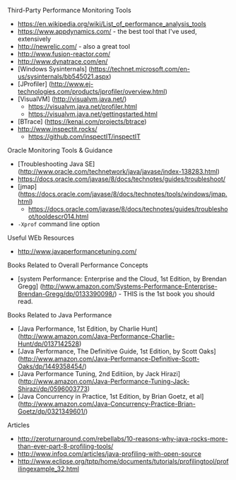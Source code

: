
Third-Party Performance Monitoring Tools
* https://en.wikipedia.org/wiki/List_of_performance_analysis_tools
* https://www.appdynamics.com/  - the best tool that I've used, extensively
* http://newrelic.com/  - also a great tool
* http://www.fusion-reactor.com/
* http://www.dynatrace.com/en/
* [Windows Sysinternals] (https://technet.microsoft.com/en-us/sysinternals/bb545021.aspx)
* [JProfiler] (http://www.ej-technologies.com/products/jprofiler/overview.html)
* [VisualVM] (http://visualvm.java.net/)
	* https://visualvm.java.net/profiler.html
	* https://visualvm.java.net/gettingstarted.html
* [BTrace] (https://kenai.com/projects/btrace)
* http://www.inspectit.rocks/
	* https://github.com/inspectIT/inspectIT 


Oracle Monitoring Tools & Guidance
* [Troubleshooting Java SE] (http://www.oracle.com/technetwork/java/javase/index-138283.html)
* https://docs.oracle.com/javase/8/docs/technotes/guides/troubleshoot/
* [jmap] (https://docs.oracle.com/javase/8/docs/technotes/tools/windows/jmap.html)
	* https://docs.oracle.com/javase/8/docs/technotes/guides/troubleshoot/tooldescr014.html
*  ```-Xprof``` command line option


Useful WEb Resources
* http://www.javaperformancetuning.com/


Books Related to Overall Performance Concepts
* [system Performance: Enterprise and the Cloud, 1st Edition, by Brendan Gregg] (http://www.amazon.com/Systems-Performance-Enterprise-Brendan-Gregg/dp/0133390098/) - THIS is the 1st book you should read.

Books Related to Java Performance
* [Java Performance, 1st Edition, by Charlie Hunt] (http://www.amazon.com/Java-Performance-Charlie-Hunt/dp/0137142528)
* [Java Performance, The Definitive Guide, 1st Edition, by Scott Oaks] (http://www.amazon.com/Java-Performance-Definitive-Scott-Oaks/dp/1449358454/)
* [Java Performance Tuning, 2nd Editiion, by Jack Hirazi] (http://www.amazon.com/Java-Performance-Tuning-Jack-Shirazi/dp/0596003773)
* [Java Concurrency in Practice, 1st Edition, by Brian Goetz, et al] (http://www.amazon.com/Java-Concurrency-Practice-Brian-Goetz/dp/0321349601/)


Articles
* http://zeroturnaround.com/rebellabs/10-reasons-why-java-rocks-more-than-ever-part-8-profiling-tools/
* http://www.infoq.com/articles/java-profiling-with-open-source
* http://www.eclipse.org/tptp/home/documents/tutorials/profilingtool/profilingexample_32.html 
